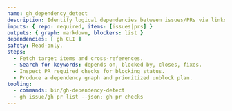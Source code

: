 ```yaml
---
name: gh_dependency_detect
description: Identify logical dependencies between issues/PRs via links, keywords, and CI checks.
inputs: { repo: required, items: [issues|prs] }
outputs: { graph: markdown, blockers: list }
dependencies: [ gh CLI ]
safety: Read-only.
steps:
  - Fetch target items and cross-references.
  - Search for keywords: depends on, blocked by, closes, fixes.
  - Inspect PR required checks for blocking status.
  - Produce a dependency graph and prioritized unblock plan.
tooling:
  - commands: bin/gh-dependency-detect
  - gh issue/gh pr list --json; gh pr checks
---
```

